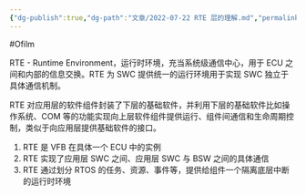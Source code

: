 ```yaml
---
{"dg-publish":true,"dg-path":"文章/2022-07-22 RTE 层的理解.md","permalink":"/文章/2022-07-22 RTE 层的理解/"}
---
```


#Ofilm 

RTE - Runtime Environment，运行时环境，充当系统级通信中心，用于 ECU 之间和内部的信息交换。RTE 为 SWC 提供统一的运行环境用于实现 SWC 独立于具体通信机制。

RTE 对应用层的软件组件封装了下层的基础软件，并利用下层的基础软件比如操作系统、COM 等的功能实现向上层软件组件提供运行、组件间通信和生命周期控制，类似于向应用层提供基础软件的接口。

1. RTE 是 VFB 在具体一个 ECU 中的实例
2. RTE 实现了应用层 SWC 之间、应用层 SWC 与 BSW 之间的具体通信
3. RTE 通过划分 RTOS 的任务、资源、事件等，提供给组件一个隔离底层中断的运行时环境